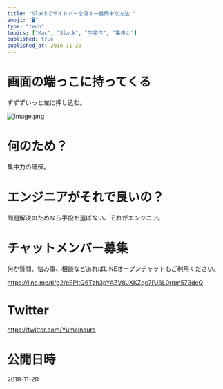 ```yaml
---
title: "Slackでサイドバーを隠す一番簡単な方法 "
emoji: "🖥"
type: "tech"
topics: ["Mac", "Slack", "生産性", "集中力"]
published: true
published_at: 2018-11-20
---
```


# 画面の端っこに持ってくる

ずずずいっと左に押し込む。

![image.png](https://qiita-image-store.s3.amazonaws.com/0/89618/e2002a14-b371-047a-995b-5634f90573bd.png)

# 何のため？

集中力の確保。

# エンジニアがそれで良いの？

問題解決のためなら手段を選ばない、それがエンジニア。








<!-- Update From Qiita API -->

# チャットメンバー募集


何か質問、悩み事、相談などあればLINEオープンチャットもご利用ください。

https://line.me/ti/g2/eEPltQ6Tzh3pYAZV8JXKZqc7PJ6L0rpm573dcQ





# Twitter


https://twitter.com/YumaInaura


<!-- Update From Qiita API -->



# 公開日時

2018-11-20
